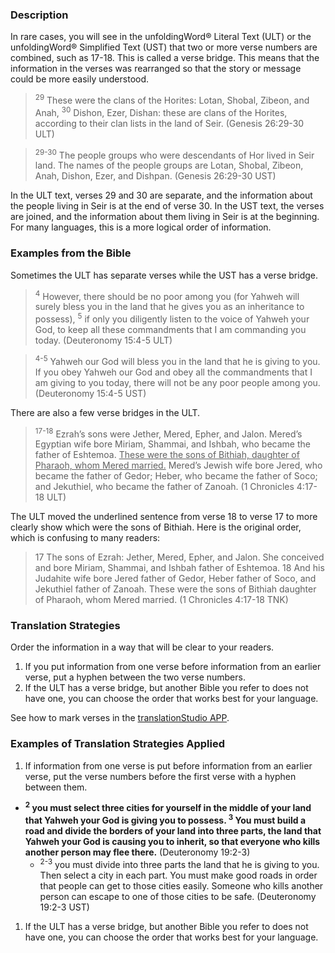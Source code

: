 

### Description

In rare cases, you will see in the unfoldingWord® Literal Text (ULT) or the unfoldingWord® Simplified Text (UST) that two or more verse numbers are combined, such as 17-18. This is called a verse bridge. This means that the information in the verses was rearranged so that the story or message could be more easily understood.

><sup>29</sup> These were the clans of the Horites: Lotan, Shobal, Zibeon, and Anah, <sup>30</sup> Dishon, Ezer, Dishan: these are clans of the Horites, according to their clan lists in the land of Seir.  (Genesis 26:29-30 ULT)

<blockquote><sup>29-30</sup> The people groups who were descendants of Hor lived in Seir land. The names of the people groups are Lotan, Shobal, Zibeon, Anah, Dishon, Ezer, and Dishpan.  (Genesis 26:29-30 UST)</blockquote>

In the ULT text, verses 29 and 30 are separate, and the information about the people living in Seir is at the end of verse 30. In the UST text, the verses are joined, and the information about them living in Seir is at the beginning. For many languages, this is a more logical order of information.

### Examples from the Bible

Sometimes the ULT has separate verses while the UST has a verse bridge.

><sup>4</sup> However, there should be no poor among you (for Yahweh will surely bless you in the land that he gives you as an inheritance to possess), <sup>5</sup> if only you diligently listen to the voice of Yahweh your God, to keep all these commandments that I am commanding you today.  (Deuteronomy 15:4-5 ULT)

<blockquote><sup>4-5</sup> Yahweh our God will bless you in the land that he is giving to you. If you obey Yahweh our God and obey all the commandments that I am giving to you today, there will not be any poor people among you. (Deuteronomy 15:4-5 UST)</blockquote>

There are also a few verse bridges in the ULT.

><sup>17-18</sup> Ezrah’s sons were Jether, Mered, Epher, and Jalon. Mered’s Egyptian wife bore Miriam, Shammai, and Ishbah, who became the father of Eshtemoa. <u>These were the sons of Bithiah, daughter of Pharaoh, whom Mered married.</u> Mered’s Jewish wife bore Jered, who became the father of Gedor; Heber, who became the father of Soco; and Jekuthiel, who became the father of Zanoah.  (1 Chronicles 4:17-18 ULT)

The ULT moved the underlined sentence from verse 18 to verse 17 to more clearly show which were the sons of Bithiah.
Here is the original order, which is confusing to many readers:
>17 The sons of Ezrah: Jether, Mered, Epher, and Jalon. She conceived and bore Miriam, Shammai, and Ishbah father of Eshtemoa. 18 And his Judahite wife bore Jered father of Gedor, Heber father of Soco, and Jekuthiel father of Zanoah. These were the sons of Bithiah daughter of Pharaoh, whom Mered married. (1 Chronicles 4:17-18 TNK)

### Translation Strategies

Order the information in a way that will be clear to your readers.

1. If you put information from one verse before information from an earlier verse, put a hyphen between the two verse numbers.
1. If the ULT has a verse bridge, but another Bible you refer to does not have one, you can choose the order that works best for your language.

See how to mark verses in the [translationStudio APP](http://help.door43.org/en/knowledgebase/13-translationstudio-android/docs/24-marking-verses-in-translationstudio).

### Examples of Translation Strategies Applied

1. If information from one verse is put before information from an earlier verse, put the verse numbers before the first verse with a hyphen between them.

  * **<sup>2</sup> you must select three cities for yourself in the middle of your land that Yahweh your God is giving you to possess. <sup>3</sup> You must build a road and divide the borders of your land into three parts, the land that Yahweh your God is causing you to inherit, so that everyone who kills another person may flee there.** (Deuteronomy 19:2-3)
      * <sup>2-3</sup> you must divide into three parts the land that he is giving to you. Then select a city in each part. You must make good roads in order that people can get to those cities easily. Someone who kills another person can escape to one of those cities to be safe. (Deuteronomy 19:2-3 UST)

1. If the ULT has a verse bridge, but another Bible you refer to does not have one, you can choose the order that works best for your language.

